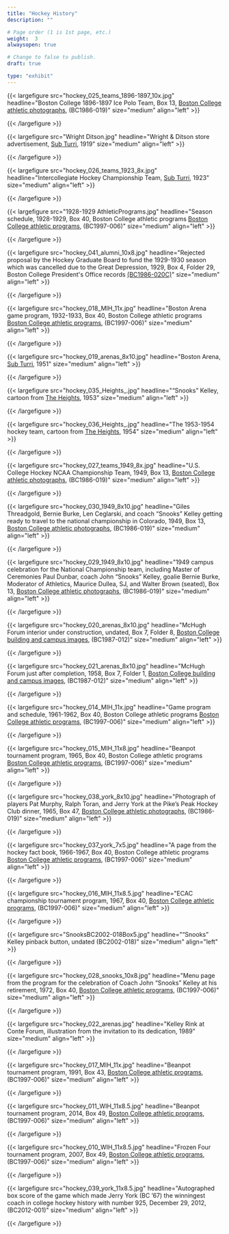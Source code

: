 ```yaml
---
title: "Hockey History"
description: ""

# Page order (1 is 1st page, etc.)
weight:  3
alwaysopen: true

# Change to false to publish.
draft: true

type: "exhibit"
---
```


{{< largefigure src="hockey_025_teams_1896-1897_10x.jpg"
                headline="Boston College 1896-1897 Ice Polo Team, Box 13, [Boston College athletic photographs](https://bc-primo.hosted.exlibrisgroup.com/permalink/f/l6ucgu/ALMA-BC21424921630001021), (BC1986-019)"
                size="medium"
                align="left" >}}

{{< /largefigure >}}

{{< largefigure src="Wright Ditson.jpg"
                headline="Wright & Ditson store advertisement, [Sub Turri](https://bc-primo.hosted.exlibrisgroup.com/permalink/f/l6ucgu/ALMA-BC21387089960001021), 1919"
                size="medium"
                align="left" >}}

{{< /largefigure >}}

{{< largefigure src="hockey_026_teams_1923_8x.jpg"
                headline="Intercollegiate Hockey Championship Team, [Sub Turri](https://bc-primo.hosted.exlibrisgroup.com/permalink/f/l6ucgu/ALMA-BC21387089960001021), 1923"
                size="medium"
                align="left" >}}

{{< /largefigure >}}

{{< largefigure src="1928-1929 AthleticPrograms.jpg"
                headline="Season schedule, 1928-1929, Box 40, Boston College athletic programs [Boston College athletic programs](https://bc-primo.hosted.exlibrisgroup.com/permalink/f/l6ucgu/ALMA-BC21470522600001021), (BC1997-006)"
                size="medium"
                align="left" >}}

{{< /largefigure >}}


{{< largefigure src="hockey_041_alumni_10x8.jpg"
                headline="Rejected proposal by the Hockey Graduate Board to fund the 1929-1930 season which was cancelled due to the Great Depression, 1929, Box 4, Folder 29, Boston College President's Office records [(BC1986-020C)](https://bc-primo.hosted.exlibrisgroup.com/permalink/f/l6ucgu/ALMA-BC21331160510001021)"
                size="medium"
                align="left" >}}

{{< /largefigure >}}

{{< largefigure src="hockey_018_MIH_11x.jpg"
                headline="Boston Arena game program, 1932-1933, Box 40, Boston College athletic programs [Boston College athletic programs](https://bc-primo.hosted.exlibrisgroup.com/permalink/f/l6ucgu/ALMA-BC21470522600001021), (BC1997-006)"
                size="medium"
                align="left" >}}

{{< /largefigure >}}

{{< largefigure src="hockey_019_arenas_8x10.jpg"
                headline="Boston Arena, [Sub Turri](https://bc-primo.hosted.exlibrisgroup.com/permalink/f/l6ucgu/ALMA-BC21387089960001021), 1951"
                size="medium"
                align="left" >}}

{{< /largefigure >}}

{{< largefigure src="hockey_035_Heights_.jpg"
                headline="“Snooks” Kelley, cartoon from [The Heights](https://bc-primo.hosted.exlibrisgroup.com/permalink/f/l6ucgu/ALMA-BC21368974300001021), 1953"
                size="medium"
                align="left" >}}

{{< /largefigure >}}

{{< largefigure src="hockey_036_Heights_.jpg"
                headline="The 1953-1954 hockey team, cartoon from [The Heights](https://bc-primo.hosted.exlibrisgroup.com/permalink/f/l6ucgu/ALMA-BC21368974300001021), 1954"
				size="medium"
                align="left" >}}

{{< /largefigure >}}

{{< largefigure src="hockey_027_teams_1949_8x.jpg"
                headline="U.S. College Hockey NCAA Championship Team, 1949, Box 13, [Boston College athletic photographs](https://bc-primo.hosted.exlibrisgroup.com/permalink/f/l6ucgu/ALMA-BC21424921630001021), (BC1986-019)"
                size="medium"
                align="left" >}}

{{< /largefigure >}}

{{< largefigure src="hockey_030_1949_8x10.jpg"
                headline="Giles Threadgold, Bernie Burke, Len Ceglarski, and coach “Snooks” Kelley getting ready to travel to the national championship in Colorado, 1949, Box 13, [Boston College athletic photographs](https://bc-primo.hosted.exlibrisgroup.com/permalink/f/l6ucgu/ALMA-BC21424921630001021), (BC1986-019)"
                size="medium"
                align="left" >}}

{{< /largefigure >}}

{{< largefigure src="hockey_029_1949_8x10.jpg"
                headline="1949 campus celebration for the National Championship team, including Master of Ceremonies Paul Dunbar, coach John “Snooks” Kelley, goalie Bernie Burke, Moderator of Athletics, Maurice Dullea, SJ, and Walter Brown (seated), Box 13, [Boston College athletic photographs](https://bc-primo.hosted.exlibrisgroup.com/permalink/f/l6ucgu/ALMA-BC21424921630001021), (BC1986-019)"
                size="medium"
                align="left" >}}

{{< /largefigure >}}

{{< largefigure src="hockey_020_arenas_8x10.jpg"
                headline="McHugh Forum interior under construction, undated, Box 7, Folder 8, [Boston College building and campus images](https://bc-primo.hosted.exlibrisgroup.com/permalink/f/l6ucgu/ALMA-BC21428864290001021), (BC1987-012)"
                size="medium"
                align="left" >}}

{{< /largefigure >}}

{{< largefigure src="hockey_021_arenas_8x10.jpg"
                headline="McHugh Forum just after completion, 1958, Box 7, Folder 1, [Boston College building and campus images](https://bc-primo.hosted.exlibrisgroup.com/permalink/f/l6ucgu/ALMA-BC21428864290001021), (BC1987-012)"
                size="medium"
                align="left" >}}

{{< /largefigure >}}

{{< largefigure src="hockey_014_MIH_11x.jpg"
                headline="Game program and schedule, 1961-1962, Box 40, Boston College athletic programs [Boston College athletic programs](https://bc-primo.hosted.exlibrisgroup.com/permalink/f/l6ucgu/ALMA-BC21470522600001021), (BC1997-006)"
                size="medium"
                align="left" >}}

{{< /largefigure >}}

{{< largefigure src="hockey_015_MIH_11x8.jpg"
                headline="Beanpot tournament program, 1965, Box 40, Boston College athletic programs [Boston College athletic programs](https://bc-primo.hosted.exlibrisgroup.com/permalink/f/l6ucgu/ALMA-BC21470522600001021), (BC1997-006)"
                size="medium"
                align="left" >}}

{{< /largefigure >}}

{{< largefigure src="hockey_038_york_8x10.jpg"
                headline="Photograph of players Pat Murphy, Ralph Toran, and Jerry York at the Pike’s Peak Hockey Club dinner, 1965, Box 47, [Boston College athletic photographs](https://bc-primo.hosted.exlibrisgroup.com/permalink/f/l6ucgu/ALMA-BC21424921630001021), (BC1986-019)"
                size="medium"
                align="left" >}}

{{< /largefigure >}}

{{< largefigure src="hockey_037_york_7x5.jpg"
                headline="A page from the hockey fact book, 1966-1967, Box 40, Boston College athletic programs [Boston College athletic programs](https://bc-primo.hosted.exlibrisgroup.com/permalink/f/l6ucgu/ALMA-BC21470522600001021), (BC1997-006)"
                size="medium"
                align="left" >}}

{{< /largefigure >}}

{{< largefigure src="hockey_016_MIH_11x8.5.jpg"
                headline="ECAC championship tournament program, 1967, Box 40, [Boston College athletic programs](https://bc-primo.hosted.exlibrisgroup.com/permalink/f/l6ucgu/ALMA-BC21470522600001021), (BC1997-006)"
                size="medium"
                align="left" >}}

{{< /largefigure >}}

{{< largefigure src="SnooksBC2002-018Box5.jpg"
                headline="“Snooks” Kelley pinback button, undated (BC2002-018)"
                size="medium"
                align="left" >}}

{{< /largefigure >}}

{{< largefigure src="hockey_028_snooks_10x8.jpg"
                headline="Menu page from the program for the celebration of Coach John “Snooks” Kelley at his retirement, 1972, Box 40, [Boston College athletic programs](https://bc-primo.hosted.exlibrisgroup.com/permalink/f/l6ucgu/ALMA-BC21470522600001021), (BC1997-006)"
                size="medium"
                align="left" >}}

{{< /largefigure >}}

{{< largefigure src="hockey_022_arenas.jpg"
                headline="Kelley Rink at Conte Forum, illustration from the invitation to its dedication, 1989"
                size="medium"
                align="left" >}}

{{< /largefigure >}}

{{< largefigure src="hockey_017_MIH_11x.jpg"
                headline="Beanpot tournament program, 1991, Box 43, [Boston College athletic programs](https://bc-primo.hosted.exlibrisgroup.com/permalink/f/l6ucgu/ALMA-BC21470522600001021), (BC1997-006)"
                size="medium"
                align="left" >}}

{{< /largefigure >}}

{{< largefigure src="hockey_011_WIH_11x8.5.jpg"
                headline="Beanpot tournament program, 2014, Box 49, [Boston College athletic programs](https://bc-primo.hosted.exlibrisgroup.com/permalink/f/l6ucgu/ALMA-BC21470522600001021), (BC1997-006)"
                size="medium"
                align="left" >}}

{{< /largefigure >}}

{{< largefigure src="hockey_010_WIH_11x8.5.jpg"
                headline="Frozen Four tournament program, 2007, Box 49, [Boston College athletic programs](https://bc-primo.hosted.exlibrisgroup.com/permalink/f/l6ucgu/ALMA-BC21470522600001021), (BC1997-006)"
                size="medium"
                align="left" >}}

{{< /largefigure >}}

{{< largefigure src="hockey_039_york_11x8.5.jpg"
                headline="Autographed box score of the game which made Jerry York (BC ’67) the winningest coach in college hockey history with number 925, December 29, 2012, (BC2012-001)"
                size="medium"
                align="left" >}}

{{< /largefigure >}}
